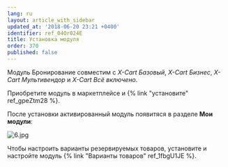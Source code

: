 ```yaml
---
lang: ru
layout: article_with_sidebar
updated_at: '2018-06-20 23:21 +0400'
identifier: ref_04Or024E
title: Установка модуля
order: 370
published: false
---
```

Модуль Бронирование совместим с _X-Cart Базовый_, _X-Cart Бизнес_, _X-Cart Мультивендор_ и _X-Cart Всё включено_.

Приобретите модуль в маркетплейсе и {% link "установите" ref_gpeZtm28 %}.

После установки активированный модуль появитяся в разделе **Мои модули**:

![6.jpg]({{site.baseurl}}/attachments/ref_04Or024E/6.jpg)

Чтобы настроить варианты резервируемых товаров, установите и настройте модуль {% link "Варианты товаров" ref_1fbgU1JE %}.
